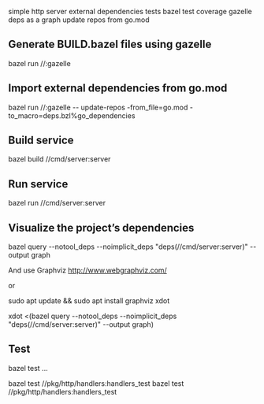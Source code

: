 simple http server
external dependencies
tests
bazel test coverage
gazelle
deps as a graph
update repos from go.mod


## Generate BUILD.bazel files using gazelle

bazel run //:gazelle


## Import external dependencies from go.mod

bazel run //:gazelle -- update-repos -from_file=go.mod -to_macro=deps.bzl%go_dependencies

## Build service

bazel build //cmd/server:server

## Run service

bazel run //cmd/server:server



## Visualize the project’s dependencies

bazel query --notool_deps --noimplicit_deps "deps(//cmd/server:server)" --output graph

And use Graphviz http://www.webgraphviz.com/

or

sudo apt update && sudo apt install graphviz xdot

xdot <(bazel query --notool_deps --noimplicit_deps "deps(//cmd/server:server)" --output graph)


## Test

bazel test ...

bazel test //pkg/http/handlers:handlers_test
bazel test //pkg/http/handlers:handlers_test
